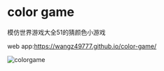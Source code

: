 # color game
 模仿世界游戏大全51的猜颜色小游戏
 
web app:https://wangz49777.github.io/color-game/
 
 ![colorgame](https://github.com/wangz49777/color-game/blob/master/game.png)
